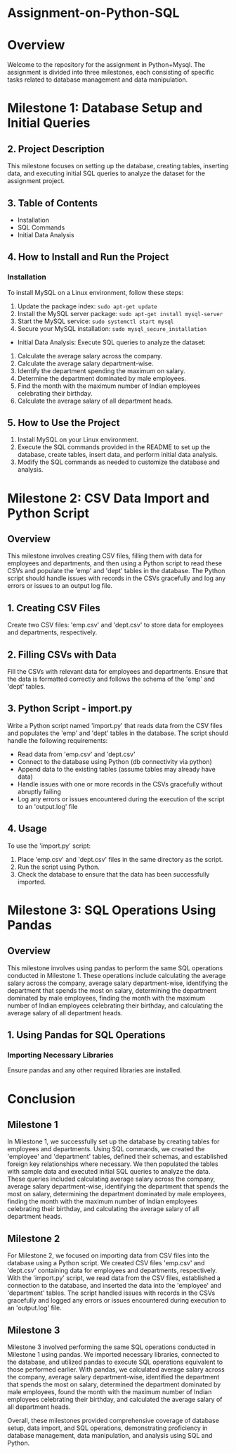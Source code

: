 # Assignment-on-Python-SQL

# Overview
Welcome to the repository for the assignment in Python+Mysql. The assignment is divided into three milestones, each consisting of specific tasks related to database management and data manipulation.

# Milestone 1: Database Setup and Initial Queries

## 2. Project Description
This milestone focuses on setting up the database, creating tables, inserting data, and executing initial SQL queries to analyze the dataset for the assignment project.

## 3. Table of Contents
- Installation
- SQL Commands
- Initial Data Analysis

## 4. How to Install and Run the Project
### Installation
To install MySQL on a Linux environment, follow these steps:
1. Update the package index: `sudo apt-get update`
2. Install the MySQL server package: `sudo apt-get install mysql-server`
3. Start the MySQL service: `sudo systemctl start mysql`
4. Secure your MySQL installation: `sudo mysql_secure_installation`


- Initial Data Analysis: Execute SQL queries to analyze the dataset:
1. Calculate the average salary across the company.
2. Calculate the average salary department-wise.
3. Identify the department spending the maximum on salary.
4. Determine the department dominated by male employees.
5. Find the month with the maximum number of Indian employees celebrating their birthday.
6. Calculate the average salary of all department heads.

## 5. How to Use the Project
1. Install MySQL on your Linux environment.
2. Execute the SQL commands provided in the README to set up the database, create tables, insert data, and perform initial data analysis.
3. Modify the SQL commands as needed to customize the database and analysis.


# Milestone 2: CSV Data Import and Python Script

## Overview

This milestone involves creating CSV files, filling them with data for employees and departments, and then using a Python script to read these CSVs and populate the 'emp' and 'dept' tables in the database. The Python script should handle issues with records in the CSVs gracefully and log any errors or issues to an output log file.

## 1. Creating CSV Files

Create two CSV files: 'emp.csv' and 'dept.csv' to store data for employees and departments, respectively.

## 2. Filling CSVs with Data

Fill the CSVs with relevant data for employees and departments. Ensure that the data is formatted correctly and follows the schema of the 'emp' and 'dept' tables.

## 3. Python Script - import.py

Write a Python script named 'import.py' that reads data from the CSV files and populates the 'emp' and 'dept' tables in the database. The script should handle the following requirements:

- Read data from 'emp.csv' and 'dept.csv'
- Connect to the database using Python (db connectivity via python)
- Append data to the existing tables (assume tables may already have data)
- Handle issues with one or more records in the CSVs gracefully without abruptly failing
- Log any errors or issues encountered during the execution of the script to an 'output.log' file

## 4. Usage

To use the 'import.py' script:
1. Place 'emp.csv' and 'dept.csv' files in the same directory as the script.
2. Run the script using Python.
3. Check the database to ensure that the data has been successfully imported.



# Milestone 3: SQL Operations Using Pandas

## Overview

This milestone involves using pandas to perform the same SQL operations conducted in Milestone 1. These operations include calculating the average salary across the company, average salary department-wise, identifying the department that spends the most on salary, determining the department dominated by male employees, finding the month with the maximum number of Indian employees celebrating their birthday, and calculating the average salary of all department heads.

## 1. Using Pandas for SQL Operations

### Importing Necessary Libraries
Ensure pandas and any other required libraries are installed.

# Conclusion

## Milestone 1

In Milestone 1, we successfully set up the database by creating tables for employees and departments. Using SQL commands, we created the 'employee' and 'department' tables, defined their schemas, and established foreign key relationships where necessary. We then populated the tables with sample data and executed initial SQL queries to analyze the data. These queries included calculating average salary across the company, average salary department-wise, identifying the department that spends the most on salary, determining the department dominated by male employees, finding the month with the maximum number of Indian employees celebrating their birthday, and calculating the average salary of all department heads.

## Milestone 2

For Milestone 2, we focused on importing data from CSV files into the database using a Python script. We created CSV files 'emp.csv' and 'dept.csv' containing data for employees and departments, respectively. With the 'import.py' script, we read data from the CSV files, established a connection to the database, and inserted the data into the 'employee' and 'department' tables. The script handled issues with records in the CSVs gracefully and logged any errors or issues encountered during execution to an 'output.log' file.

## Milestone 3

Milestone 3 involved performing the same SQL operations conducted in Milestone 1 using pandas. We imported necessary libraries, connected to the database, and utilized pandas to execute SQL operations equivalent to those performed earlier. With pandas, we calculated average salary across the company, average salary department-wise, identified the department that spends the most on salary, determined the department dominated by male employees, found the month with the maximum number of Indian employees celebrating their birthday, and calculated the average salary of all department heads.

Overall, these milestones provided comprehensive coverage of database setup, data import, and SQL operations, demonstrating proficiency in database management, data manipulation, and analysis using SQL and Python.

